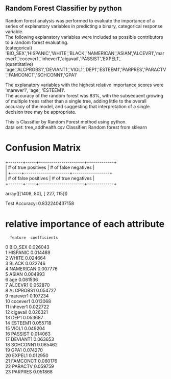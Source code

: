 ## Random Forest Classifier by python

Random forest analysis was performed to evaluate the importance of a series of explanatory variables in predicting a binary, categorical response variable.   
The following explanatory variables were included as possible contributors to a random forest evaluating.   
(categorical)    
'BIO_SEX','HISPANIC','WHITE','BLACK','NAMERICAN','ASIAN','ALCEVR1','marever1','cocever1','inhever1','cigavail','PASSIST','EXPEL1',   
(quantitative)    
'age','ALCPROBS1','DEVIANT1','VIOL1','DEP1','ESTEEM1','PARPRES','PARACTV','FAMCONCT','SCHCONN1','GPA1'   

The explanatory variables with the highest relative importance scores were 'marever1', 'age', 'ESTEEM1'.   
The accuracy of the random forest was 83%, with the subsequent growing of multiple trees rather than a single tree, adding little to the overall accuracy of the model, and suggesting that interpretation of a single decision tree may be appropriate.

This is Classifier by Random Forest method using python.  
data set: tree_addhealth.csv
Classifier: Random forest from sklearn

# Confusion Matrix

+-------+-----+----------------------+-------------+   
|  # of true positives  |   # of false negatives |   
| +-----+----------------------+------------------+   
|  # of false positives |   # of true negatives  |   
+-------+-----+----------------------+-------------+   

array([[1408,   80],
       [ 227,  115]])
       
Test Accuracy: 0.832240437158

# relative importance of each attribute  
      feature  coefficients  
0       BIO_SEX        0.026043  
1      HISPANIC        0.014489  
2         WHITE        0.024664  
3         BLACK        0.022746  
4     NAMERICAN        0.007776  
5         ASIAN        0.004993  
6           age        0.061536   
7       ALCEVR1        0.052870    
8     ALCPROBS1        0.054727  
9      marever1        0.107234  
10     cocever1        0.013068  
11     inhever1        0.022722  
12     cigavail        0.026321  
13         DEP1        0.053687  
14      ESTEEM1        0.055718  
15        VIOL1        0.049204  
16      PASSIST        0.014063  
17     DEVIANT1        0.063653  
18     SCHCONN1        0.065462  
19         GPA1        0.074270  
20       EXPEL1        0.012950  
21     FAMCONCT        0.060176  
22      PARACTV        0.059759  
23      PARPRES        0.051868  

